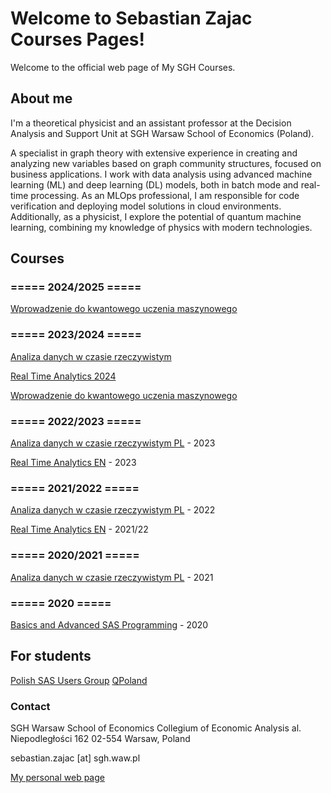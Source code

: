 # Welcome to Sebastian Zajac Courses Pages!

Welcome to the official web page of My SGH Courses.

## About me

I'm a theoretical physicist and an assistant professor at the Decision Analysis and Support Unit at SGH Warsaw School of Economics (Poland). 

A specialist in graph theory with extensive experience in creating and analyzing new variables based on graph community structures, focused on business applications. I work with data analysis using advanced machine learning (ML) and deep learning (DL) models, both in batch mode and real-time processing. As an MLOps professional, I am responsible for code verification and deploying model solutions in cloud environments. Additionally, as a physicist, I explore the potential of quantum machine learning, combining my knowledge of physics with modern technologies.


## Courses

### ===== 2024/2025 =====
[Wprowadzenie do kwantowego uczenia maszynowego](https://sebkaz-teaching.github.io/qml2024/)

### ===== 2023/2024 =====
[Analiza danych w czasie rzeczywistym](https://sebkaz-teaching.github.io/RTA_2024/)

[Real Time Analytics 2024](https://sebkaz-teaching.github.io/RTA_2024EN/)

[Wprowadzenie do kwantowego uczenia maszynowego](https://sebkaz-teaching.github.io/intro_to_qml/)

### ===== 2022/2023 =====
[Analiza danych w czasie rzeczywistym PL](https://sebkaz-teaching.github.io/RTA_2023/) -  2023

[Real Time Analytics EN](https://sebkaz-teaching.github.io/RTA_2023EN/) - 2023

### ===== 2021/2022 =====

[Analiza danych w czasie rzeczywistym PL](https://sebkaz-teaching.github.io/RTA_summer2022/) -  2022

[Real Time Analytics EN](https://sebkaz-teaching.github.io/RealTimeEN/) -  2021/22


### ===== 2020/2021 =====

[Analiza danych w czasie rzeczywistym PL](https://sebkaz-teaching.github.io/RealTime/) - 2021


### ===== 2020 =====

[Basics and Advanced SAS Programming](https://sebkaz-teaching.github.io/ProgramowanieSAS/index.html) - 2020 

## For students

[Polish SAS Users Group](http://polsug.com/PolSUG_intro.pdf)
[QPoland](https://qworld.net/qpoland/)

### Contact

SGH Warsaw School of Economics 
Collegium of Economic Analysis 
al. Niepodległości 162 
02-554 Warsaw, Poland 

sebastian.zajac [at] sgh.waw.pl

[My personal web page](https://sebastianzajac.pl)

